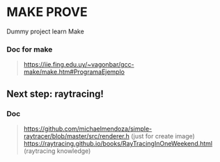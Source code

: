 # MAKE PROVE

Dummy project learn Make

### Doc for make

> https://iie.fing.edu.uy/~vagonbar/gcc-make/make.htm#ProgramaEjemplo

## Next step: raytracing!

### Doc
> https://github.com/michaelmendoza/simple-raytracer/blob/master/src/renderer.h (just for create image)
> https://raytracing.github.io/books/RayTracingInOneWeekend.html (raytracing knowledge)

